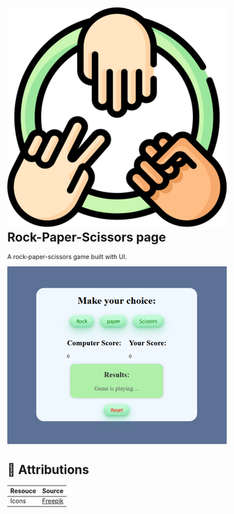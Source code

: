 # ![alt text](image.png)Rock-Paper-Scissors page 

A rock-paper-scissors game built with UI.

![A screenshot of landing page](Screenshot_rps.png)

# 📌 Attributions
Resouce | Source
---|---
Icons |[Freepik](https://www.flaticon.com/authors/freepik)
